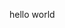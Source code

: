 <!DOCTYPE html>
<html>
<head>
    <title>Moja strona</title>
</head>
<body>
    <p>hello world</p>
</body>
</html>

